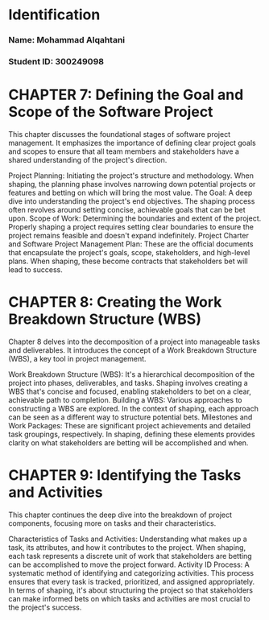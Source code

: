 # Identification
### Name: Mohammad Alqahtani
### Student ID: 300249098

# CHAPTER 7: Defining the Goal and Scope of the Software Project

This chapter discusses the foundational stages of software project management. It emphasizes the importance of defining clear project goals and scopes to ensure that all team members and stakeholders have a shared understanding of the project's direction.

Project Planning: Initiating the project's structure and methodology. When shaping, the planning phase involves narrowing down potential projects or features and betting on which will bring the most value.
The Goal: A deep dive into understanding the project's end objectives. The shaping process often revolves around setting concise, achievable goals that can be bet upon.
Scope of Work: Determining the boundaries and extent of the project. Properly shaping a project requires setting clear boundaries to ensure the project remains feasible and doesn't expand indefinitely.
Project Charter and Software Project Management Plan: These are the official documents that encapsulate the project's goals, scope, stakeholders, and high-level plans. When shaping, these become contracts that stakeholders bet will lead to success.


# CHAPTER 8: Creating the Work Breakdown Structure (WBS)

Chapter 8 delves into the decomposition of a project into manageable tasks and deliverables. It introduces the concept of a Work Breakdown Structure (WBS), a key tool in project management.

Work Breakdown Structure (WBS): It's a hierarchical decomposition of the project into phases, deliverables, and tasks. Shaping involves creating a WBS that's concise and focused, enabling stakeholders to bet on a clear, achievable path to completion.
Building a WBS: Various approaches to constructing a WBS are explored. In the context of shaping, each approach can be seen as a different way to structure potential bets.
Milestones and Work Packages: These are significant project achievements and detailed task groupings, respectively. In shaping, defining these elements provides clarity on what stakeholders are betting will be accomplished and when.


# CHAPTER 9: Identifying the Tasks and Activities

This chapter continues the deep dive into the breakdown of project components, focusing more on tasks and their characteristics.

Characteristics of Tasks and Activities: Understanding what makes up a task, its attributes, and how it contributes to the project. When shaping, each task represents a discrete unit of work that stakeholders are betting can be accomplished to move the project forward.
Activity ID Process: A systematic method of identifying and categorizing activities. This process ensures that every task is tracked, prioritized, and assigned appropriately. In terms of shaping, it's about structuring the project so that stakeholders can make informed bets on which tasks and activities are most crucial to the project's success.
